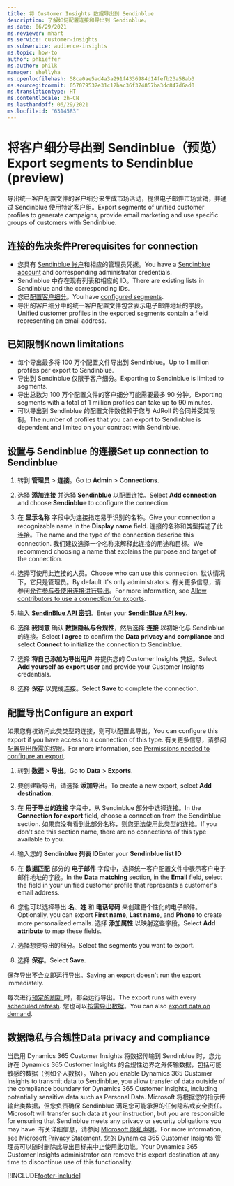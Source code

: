 ```yaml
---
title: 将 Customer Insights 数据导出到 Sendinblue
description: 了解如何配置连接和导出到 Sendinblue。
ms.date: 06/29/2021
ms.reviewer: mhart
ms.service: customer-insights
ms.subservice: audience-insights
ms.topic: how-to
author: phkieffer
ms.author: philk
manager: shellyha
ms.openlocfilehash: 58ca0ae5ad4a3a291f4336984d14fefb23a58ab3
ms.sourcegitcommit: 057079532e31c12bac36f374857ba3dc847d6ad0
ms.translationtype: HT
ms.contentlocale: zh-CN
ms.lasthandoff: 06/29/2021
ms.locfileid: "6314583"
---
```

# <a name="export-segments-to-sendinblue-preview"></a><span data-ttu-id="65fbc-103">将客户细分导出到 Sendinblue（预览）</span><span class="sxs-lookup"><span data-stu-id="65fbc-103">Export segments to Sendinblue (preview)</span></span>

<span data-ttu-id="65fbc-104">导出统一客户配置文件的客户细分来生成市场活动，提供电子邮件市场营销，并通过 Sendinblue 使用特定客户组。</span><span class="sxs-lookup"><span data-stu-id="65fbc-104">Export segments of unified customer profiles to generate campaigns, provide email marketing and use specific groups of customers with Sendinblue.</span></span>

## <a name="prerequisites-for-connection"></a><span data-ttu-id="65fbc-105">连接的先决条件</span><span class="sxs-lookup"><span data-stu-id="65fbc-105">Prerequisites for connection</span></span>

-   <span data-ttu-id="65fbc-106">您具有 [Sendinblue 帐户](https://www.sendinblue.com/)和相应的管理员凭据。</span><span class="sxs-lookup"><span data-stu-id="65fbc-106">You have a [Sendinblue account](https://www.sendinblue.com/) and corresponding administrator credentials.</span></span>
-   <span data-ttu-id="65fbc-107">Sendinblue 中存在现有列表和相应的 ID。</span><span class="sxs-lookup"><span data-stu-id="65fbc-107">There are existing lists in Sendinblue and the corresponding IDs.</span></span>
-   <span data-ttu-id="65fbc-108">您已[配置客户细分](segments.md)。</span><span class="sxs-lookup"><span data-stu-id="65fbc-108">You have [configured segments](segments.md).</span></span>
-   <span data-ttu-id="65fbc-109">导出的客户细分中的统一客户配置文件包含表示电子邮件地址的字段。</span><span class="sxs-lookup"><span data-stu-id="65fbc-109">Unified customer profiles in the exported segments contain a field representing an email address.</span></span>

## <a name="known-limitations"></a><span data-ttu-id="65fbc-110">已知限制</span><span class="sxs-lookup"><span data-stu-id="65fbc-110">Known limitations</span></span>

- <span data-ttu-id="65fbc-111">每个导出最多将 100 万个配置文件导出到 Sendinblue。</span><span class="sxs-lookup"><span data-stu-id="65fbc-111">Up to 1 million profiles per export to Sendinblue.</span></span>
- <span data-ttu-id="65fbc-112">导出到 Sendinblue 仅限于客户细分。</span><span class="sxs-lookup"><span data-stu-id="65fbc-112">Exporting to Sendinblue is limited to segments.</span></span>
- <span data-ttu-id="65fbc-113">导出总数为 100 万个配置文件的客户细分可能需要最多 90 分钟。</span><span class="sxs-lookup"><span data-stu-id="65fbc-113">Exporting segments with a total of 1 million profiles can take up to 90 minutes.</span></span> 
- <span data-ttu-id="65fbc-114">可以导出到 Sendinblue 的配置文件数依赖于您与 AdRoll 的合同并受其限制。</span><span class="sxs-lookup"><span data-stu-id="65fbc-114">The number of profiles that you can export to Sendinblue is dependent and limited on your contract with Sendinblue.</span></span>

## <a name="set-up-connection-to-sendinblue"></a><span data-ttu-id="65fbc-115">设置与 Sendinblue 的连接</span><span class="sxs-lookup"><span data-stu-id="65fbc-115">Set up connection to Sendinblue</span></span>

1. <span data-ttu-id="65fbc-116">转到 **管理员** > **连接**。</span><span class="sxs-lookup"><span data-stu-id="65fbc-116">Go to **Admin** > **Connections**.</span></span>

1. <span data-ttu-id="65fbc-117">选择 **添加连接** 并选择 **Sendinblue** 以配置连接。</span><span class="sxs-lookup"><span data-stu-id="65fbc-117">Select **Add connection** and choose **Sendinblue** to configure the connection.</span></span>

1. <span data-ttu-id="65fbc-118">在 **显示名称** 字段中为连接指定易于识别的名称。</span><span class="sxs-lookup"><span data-stu-id="65fbc-118">Give your connection a recognizable name in the **Display name** field.</span></span> <span data-ttu-id="65fbc-119">连接的名称和类型描述了此连接。</span><span class="sxs-lookup"><span data-stu-id="65fbc-119">The name and the type of the connection describe this connection.</span></span> <span data-ttu-id="65fbc-120">我们建议选择一个名称来解释此连接的用途和目标。</span><span class="sxs-lookup"><span data-stu-id="65fbc-120">We recommend choosing a name that explains the purpose and target of the connection.</span></span>

1. <span data-ttu-id="65fbc-121">选择可使用此连接的人员。</span><span class="sxs-lookup"><span data-stu-id="65fbc-121">Choose who can use this connection.</span></span> <span data-ttu-id="65fbc-122">默认情况下，它只是管理员。</span><span class="sxs-lookup"><span data-stu-id="65fbc-122">By default it's only administrators.</span></span> <span data-ttu-id="65fbc-123">有关更多信息，请参阅[允许参与者使用连接进行导出](connections.md#allow-contributors-to-use-a-connection-for-exports)。</span><span class="sxs-lookup"><span data-stu-id="65fbc-123">For more information, see [Allow contributors to use a connection for exports](connections.md#allow-contributors-to-use-a-connection-for-exports).</span></span>

1. <span data-ttu-id="65fbc-124">输入 **[SendinBlue API 密钥](https://developers.sendinblue.com/docs/getting-started#:~:text=Get%20your%20API%20key&text=You%20can%20create%20one%20from,your%20settings%20This%20API%20key)**。</span><span class="sxs-lookup"><span data-stu-id="65fbc-124">Enter your **[SendinBlue API key](https://developers.sendinblue.com/docs/getting-started#:~:text=Get%20your%20API%20key&text=You%20can%20create%20one%20from,your%20settings%20This%20API%20key)**.</span></span>

1. <span data-ttu-id="65fbc-125">选择 **我同意** 确认 **数据隐私与合规性**，然后选择 **连接** 以初始化与 Sendinblue 的连接。</span><span class="sxs-lookup"><span data-stu-id="65fbc-125">Select **I agree** to confirm the **Data privacy and compliance** and select **Connect** to initialize the connection to Sendinblue.</span></span>

1. <span data-ttu-id="65fbc-126">选择 **将自己添加为导出用户** 并提供您的 Customer Insights 凭据。</span><span class="sxs-lookup"><span data-stu-id="65fbc-126">Select **Add yourself as export user** and provide your Customer Insights credentials.</span></span>

1. <span data-ttu-id="65fbc-127">选择 **保存** 以完成连接。</span><span class="sxs-lookup"><span data-stu-id="65fbc-127">Select **Save** to complete the connection.</span></span>

## <a name="configure-an-export"></a><span data-ttu-id="65fbc-128">配置导出</span><span class="sxs-lookup"><span data-stu-id="65fbc-128">Configure an export</span></span>

<span data-ttu-id="65fbc-129">如果您有权访问此类类型的连接，则可以配置此导出。</span><span class="sxs-lookup"><span data-stu-id="65fbc-129">You can configure this export if you have access to a connection of this type.</span></span> <span data-ttu-id="65fbc-130">有关更多信息，请参阅[配置导出所需的权限](export-destinations.md#set-up-a-new-export)。</span><span class="sxs-lookup"><span data-stu-id="65fbc-130">For more information, see [Permissions needed to configure an export](export-destinations.md#set-up-a-new-export).</span></span>

1. <span data-ttu-id="65fbc-131">转到 **数据** > **导出**。</span><span class="sxs-lookup"><span data-stu-id="65fbc-131">Go to **Data** > **Exports**.</span></span>

1. <span data-ttu-id="65fbc-132">要创建新导出，请选择 **添加导出**。</span><span class="sxs-lookup"><span data-stu-id="65fbc-132">To create a new export, select **Add destination**.</span></span>

1. <span data-ttu-id="65fbc-133">在 **用于导出的连接** 字段中，从 Sendinblue 部分中选择连接。</span><span class="sxs-lookup"><span data-stu-id="65fbc-133">In the **Connection for export** field, choose a connection from the Sendinblue section.</span></span> <span data-ttu-id="65fbc-134">如果您没有看到此部分名称，则您无法使用此类型的连接。</span><span class="sxs-lookup"><span data-stu-id="65fbc-134">If you don't see this section name, there are no connections of this type available to you.</span></span>

1. <span data-ttu-id="65fbc-135">输入您的 **Sendinblue 列表 ID**</span><span class="sxs-lookup"><span data-stu-id="65fbc-135">Enter your **Sendinblue list ID**</span></span> 

1. <span data-ttu-id="65fbc-136">在 **数据匹配** 部分的 **电子邮件** 字段中，选择统一客户配置文件中表示客户电子邮件地址的字段。</span><span class="sxs-lookup"><span data-stu-id="65fbc-136">In the **Data matching** section, in the **Email** field, select the field in your unified customer profile that represents a customer's email address.</span></span> 

1. <span data-ttu-id="65fbc-137">您也可以选择导出 **名**、**姓** 和 **电话号码** 来创建更个性化的电子邮件。</span><span class="sxs-lookup"><span data-stu-id="65fbc-137">Optionally, you can export **First name**, **Last name**, and **Phone**  to create more personalized emails.</span></span> <span data-ttu-id="65fbc-138">选择 **添加属性** 以映射这些字段。</span><span class="sxs-lookup"><span data-stu-id="65fbc-138">Select **Add attribute** to map these fields.</span></span>

1. <span data-ttu-id="65fbc-139">选择想要导出的细分。</span><span class="sxs-lookup"><span data-stu-id="65fbc-139">Select the segments you want to export.</span></span> 

1. <span data-ttu-id="65fbc-140">选择 **保存**。</span><span class="sxs-lookup"><span data-stu-id="65fbc-140">Select **Save**.</span></span>

<span data-ttu-id="65fbc-141">保存导出不会立即运行导出。</span><span class="sxs-lookup"><span data-stu-id="65fbc-141">Saving an export doesn't run the export immediately.</span></span>

<span data-ttu-id="65fbc-142">每次进行[预定的刷新 ](system.md#schedule-tab)时，都会运行导出。</span><span class="sxs-lookup"><span data-stu-id="65fbc-142">The export runs with every [scheduled refresh](system.md#schedule-tab).</span></span> <span data-ttu-id="65fbc-143">您也可以[按需导出数据](export-destinations.md#run-exports-on-demand)。</span><span class="sxs-lookup"><span data-stu-id="65fbc-143">You can also [export data on demand](export-destinations.md#run-exports-on-demand).</span></span> 


## <a name="data-privacy-and-compliance"></a><span data-ttu-id="65fbc-144">数据隐私与合规性</span><span class="sxs-lookup"><span data-stu-id="65fbc-144">Data privacy and compliance</span></span>

<span data-ttu-id="65fbc-145">当启用 Dynamics 365 Customer Insights 将数据传输到 Sendinblue 时，您允许在 Dynamics 365 Customer Insights 的合规性边界之外传输数据，包括可能敏感的数据（例如个人数据）。</span><span class="sxs-lookup"><span data-stu-id="65fbc-145">When you enable Dynamics 365 Customer Insights to transmit data to Sendinblue, you allow transfer of data outside of the compliance boundary for Dynamics 365 Customer Insights, including potentially sensitive data such as Personal Data.</span></span> <span data-ttu-id="65fbc-146">Microsoft 将根据您的指示传输此类数据，但您负责确保 Sendinblue 满足您可能承担的任何隐私或安全责任。</span><span class="sxs-lookup"><span data-stu-id="65fbc-146">Microsoft will transfer such data at your instruction, but you are responsible for ensuring that Sendinblue meets any privacy or security obligations you may have.</span></span> <span data-ttu-id="65fbc-147">有关详细信息，请参阅 [Microsoft 隐私声明](https://go.microsoft.com/fwlink/?linkid=396732)。</span><span class="sxs-lookup"><span data-stu-id="65fbc-147">For more information, see [Microsoft Privacy Statement](https://go.microsoft.com/fwlink/?linkid=396732).</span></span>
<span data-ttu-id="65fbc-148">您的 Dynamics 365 Customer Insights 管理员可以随时删除此导出目标来中止使用此功能。</span><span class="sxs-lookup"><span data-stu-id="65fbc-148">Your Dynamics 365 Customer Insights administrator can remove this export destination at any time to discontinue use of this functionality.</span></span>


[!INCLUDE[footer-include](../includes/footer-banner.md)]
